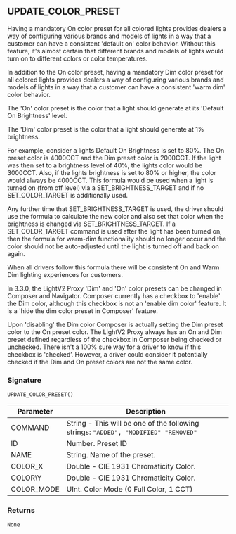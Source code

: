 ## UPDATE\_COLOR\_PRESET

Having a mandatory On color preset for all colored lights provides dealers a way of configuring various brands and models of lights in a way that a customer can have a consistent 'default on' color behavior. Without this feature, it's almost certain that different brands and models of lights would turn on to different colors or color temperatures.

In addition to the On color preset, having a mandatory Dim color preset for all colored lights provides dealers a way of configuring various brands and models of lights in a way that a customer can have a consistent 'warm dim' color behavior. 

The 'On' color preset is the color that a light should generate at its 'Default On Brightness' level.

The 'Dim' color preset is the color that a light should generate at 1% brightness. 

For example, consider a lights Default On Brightness is set to 80%. The On preset color is 4000CCT and the Dim preset color is 2000CCT. If the light was then set to a brightness level of 40%, the lights color would be 3000CCT. Also, if the lights brightness is set to 80% or higher, the color would always be 4000CCT. This formula would be used when a light is turned on (from off level) via a SET\_BRIGHTNESS\_TARGET and if no SET\_COLOR\_TARGET is additionally used. 

Any further time that SET\_BRIGHTNESS\_TARGET is used, the driver should use the formula to calculate the new color and also set that color when the brightness is changed via SET\_BRIGHTNESS\_TARGET. If a SET\_COLOR\_TARGET command is used after the light has been turned on, then the formula for warm-dim functionality should no longer occur and the color should not be auto-adjusted until the light is turned off and back on again.

When all drivers follow this formula there will be consistent On and Warm Dim lighting experiences for customers.

In 3.3.0, the LightV2 Proxy 'Dim' and 'On' color presets can be changed in Composer and Navigator. Composer currently has a checkbox to 'enable' the Dim color, although this checkbox is not an 'enable dim color' feature. It is a 'hide the dim color preset in Composer' feature. 

Upon 'disabling' the Dim color Composer is actually setting the Dim preset color to the On preset color. The LightV2 Proxy always has an On and Dim preset defined regardless of the checkbox in Composer being checked or unchecked. There isn't a 100% sure way for a driver to know if this checkbox is 'checked’.  However, a driver could consider it potentially checked if the Dim and On preset colors are not the same color.


### Signature

`UPDATE_COLOR_PRESET()`


| Parameter | Description |
| --- | --- |
|COMMAND| String - This will be one of the following strings: `"ADDED", "MODIFIED" "REMOVED"` |
|ID| Number. Preset ID |
|NAME| String. Name of the preset. |
|COLOR\_X| Double - CIE 1931 Chromaticity Color. |
|COLOR\Y| Double - CIE 1931 Chromaticity Color.  |
|COLOR\_MODE| UInt. Color Mode (0 Full Color, 1 CCT)  |



### Returns

`None`



